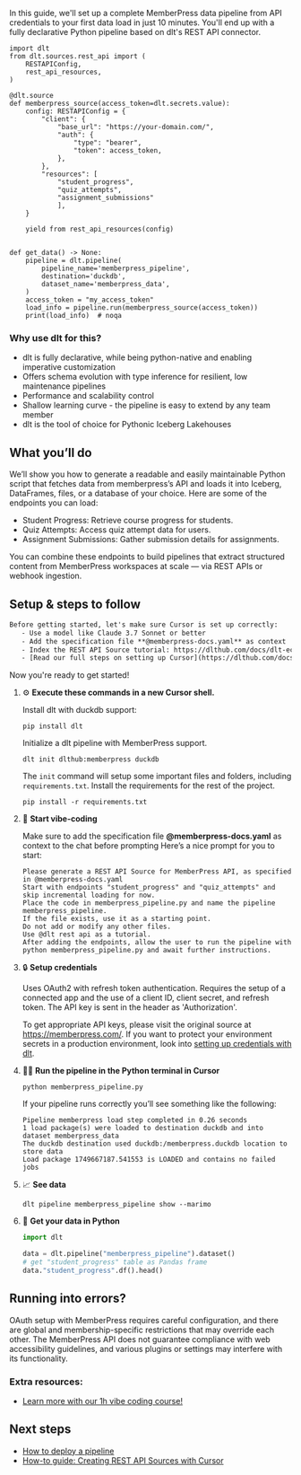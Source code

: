 In this guide, we'll set up a complete MemberPress data pipeline from API credentials to your first data load in just 10 minutes. You'll end up with a fully declarative Python pipeline based on dlt's REST API connector.

```python-outcome
import dlt
from dlt.sources.rest_api import (
    RESTAPIConfig,
    rest_api_resources,
)

@dlt.source
def memberpress_source(access_token=dlt.secrets.value):
    config: RESTAPIConfig = {
        "client": {
            "base_url": "https://your-domain.com/",
            "auth": {
                "type": "bearer",
                "token": access_token,
            },
        },
        "resources": [
            "student_progress",
            "quiz_attempts",
            "assignment_submissions"
            ],
    }

    yield from rest_api_resources(config)


def get_data() -> None:
    pipeline = dlt.pipeline(
        pipeline_name='memberpress_pipeline',
        destination='duckdb',
        dataset_name='memberpress_data', 
    )
    access_token = "my_access_token"
    load_info = pipeline.run(memberpress_source(access_token))
    print(load_info)  # noqa
```

### Why use dlt for this?

- dlt is fully declarative, while being python-native and enabling imperative customization
- Offers schema evolution with type inference for resilient, low maintenance pipelines
- Performance and scalability control
- Shallow learning curve - the pipeline is easy to extend by any team member
- dlt is the tool of choice for Pythonic Iceberg Lakehouses

## What you’ll do

We’ll show you how to generate a readable and easily maintainable Python script that fetches data from memberpress’s API and loads it into Iceberg, DataFrames, files, or a database of your choice. Here are some of the endpoints you can load:

- Student Progress: Retrieve course progress for students.
- Quiz Attempts: Access quiz attempt data for users.
- Assignment Submissions: Gather submission details for assignments.

You can combine these endpoints to build pipelines that extract structured content from MemberPress workspaces at scale — via REST APIs or webhook ingestion.

## Setup & steps to follow

```default
Before getting started, let's make sure Cursor is set up correctly:
   - Use a model like Claude 3.7 Sonnet or better
   - Add the specification file **@memberpress-docs.yaml** as context
   - Index the REST API Source tutorial: https://dlthub.com/docs/dlt-ecosystem/verified-sources/rest_api/ and add it to context as **@dlt rest api**
   - [Read our full steps on setting up Cursor](https://dlthub.com/docs/dlt-ecosystem/llm-tooling/cursor-restapi#23-configuring-cursor-with-documentation)
```

Now you're ready to get started! 

1. ⚙️ **Execute these commands in a new Cursor shell.**
    
    Install dlt with duckdb support:
    ```shell
    pip install dlt
    ```

    Initialize a dlt pipeline with MemberPress support.
    ```shell
    dlt init dlthub:memberpress duckdb
    ```

    The `init` command will setup some important files and folders, including `requirements.txt`. Install the requirements for the rest of the project.
    ```shell
    pip install -r requirements.txt
    ```
    
2. 🤠 **Start vibe-coding**
    
    Make sure to add the specification file **@memberpress-docs.yaml** as context to the chat before prompting
    Here’s a nice prompt for you to start: 
    
    ```prompt
    Please generate a REST API Source for MemberPress API, as specified in @memberpress-docs.yaml 
    Start with endpoints "student_progress" and "quiz_attempts" and skip incremental loading for now. 
    Place the code in memberpress_pipeline.py and name the pipeline memberpress_pipeline. 
    If the file exists, use it as a starting point. 
    Do not add or modify any other files. 
    Use @dlt rest api as a tutorial. 
    After adding the endpoints, allow the user to run the pipeline with python memberpress_pipeline.py and await further instructions.
    ```

    
3. 🔒 **Setup credentials** 
    
    Uses OAuth2 with refresh token authentication. Requires the setup of a connected app and the use of a client ID, client secret, and refresh token. The API key is sent in the header as 'Authorization'.
    
    To get appropriate API keys, please visit the original source at https://memberpress.com/.
    If you want to protect your environment secrets in a production environment, look into [setting up credentials with dlt](https://dlthub.com/docs/walkthroughs/add_credentials).
    
4. 🏃‍♀️ **Run the pipeline in the Python terminal in Cursor**
    
    ```shell
    python memberpress_pipeline.py
    ```
    
    If your pipeline runs correctly you’ll see something like the following:
    
    ```shell
    Pipeline memberpress load step completed in 0.26 seconds
    1 load package(s) were loaded to destination duckdb and into dataset memberpress_data
    The duckdb destination used duckdb:/memberpress.duckdb location to store data
    Load package 1749667187.541553 is LOADED and contains no failed jobs
    ```
    
5. 📈 **See data**
    
    ```shell
    dlt pipeline memberpress_pipeline show --marimo
    ```
    
6. 🐍 **Get your data in Python**
    
    ```python
    import dlt

   data = dlt.pipeline("memberpress_pipeline").dataset()
   # get "student_progress" table as Pandas frame
   data."student_progress".df().head()
    ```

## Running into errors?

OAuth setup with MemberPress requires careful configuration, and there are global and membership-specific restrictions that may override each other. The MemberPress API does not guarantee compliance with web accessibility guidelines, and various plugins or settings may interfere with its functionality.

### Extra resources:

- [Learn more with our 1h vibe coding course!](https://www.youtube.com/watch?v=GGid70rnJuM)

## Next steps

- [How to deploy a pipeline](https://dlthub.com/docs/walkthroughs/deploy-a-pipeline)
- [How-to guide: Creating REST API Sources with Cursor](https://dlthub.com/docs/dlt-ecosystem/llm-tooling/cursor-restapi)